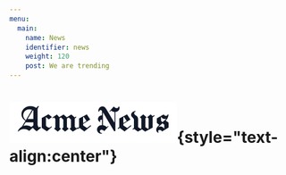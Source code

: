 ```yaml
---
menu:
  main:
    name: News
    identifier: news
    weight: 120
    post: We are trending
---
```


![News](news.png){style="text-align:center"}
==========

